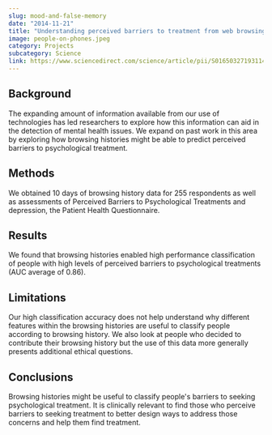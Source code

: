 ```yaml
---
slug: mood-and-false-memory
date: "2014-11-21"
title: "Understanding perceived barriers to treatment from web browsing behavior"
image: people-on-phones.jpeg
category: Projects
subcategory: Science
link: https://www.sciencedirect.com/science/article/pii/S0165032719311462?casa_token=ZARxpW7UIzkAAAAA:GkJfFCOlIPBvQNVPHbIOI7LjhWN8OHGoJYwLTKpvFVzb1vS7kCJ0yvmr3mb2QD4XJ-_VncAR8Q
---
```



## Background
The expanding amount of information available from our use of technologies has led researchers to explore how this information can aid in the detection of mental health issues. We expand on past work in this area by exploring how browsing histories might be able to predict perceived barriers to psychological treatment.
## Methods
We obtained 10 days of browsing history data for 255 respondents as well as assessments of Perceived Barriers to Psychological Treatments and depression, the Patient Health Questionnaire.
## Results
We found that browsing histories enabled high performance classification of people with high levels of perceived barriers to psychological treatments (AUC average of 0.86).
## Limitations
Our high classification accuracy does not help understand why different features within the browsing histories are useful to classify people according to browsing history. We also look at people who decided to contribute their browsing history but the use of this data more generally presents additional ethical questions.
## Conclusions
Browsing histories might be useful to classify people's barriers to seeking psychological treatment. It is clinically relevant to find those who perceive barriers to seeking treatment to better design ways to address those concerns and help them find treatment.